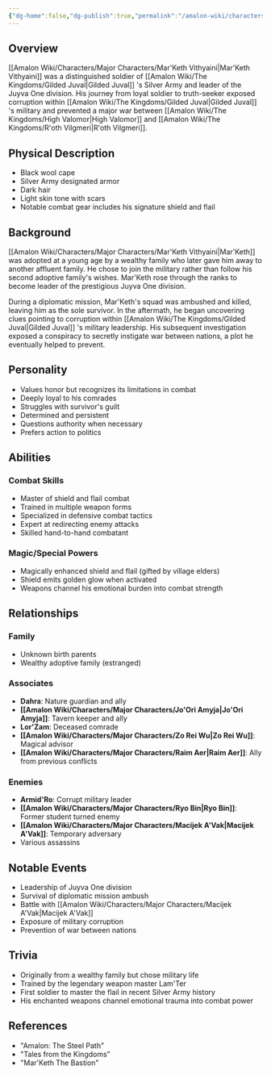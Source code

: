 ```yaml
---
{"dg-home":false,"dg-publish":true,"permalink":"/amalon-wiki/characters/major-characters/mar-keth-vithyaini/","dgPassFrontmatter":true,"noteIcon":""}
---
```


## Overview
[[Amalon Wiki/Characters/Major Characters/Mar'Keth Vithyaini\|Mar'Keth Vithyaini]] was a distinguished soldier of [[Amalon Wiki/The Kingdoms/Gilded Juval\|Gilded Juval]] 's Silver Army and leader of the Juyva One division. His journey from loyal soldier to truth-seeker exposed corruption within [[Amalon Wiki/The Kingdoms/Gilded Juval\|Gilded Juval]] 's military and prevented a major war between [[Amalon Wiki/The Kingdoms/High Valomor\|High Valomor]] and [[Amalon Wiki/The Kingdoms/R'oth Vilgmeri\|R'oth Vilgmeri]].

## Physical Description
- Black wool cape
- Silver Army designated armor
- Dark hair
- Light skin tone with scars
- Notable combat gear includes his signature shield and flail

## Background
[[Amalon Wiki/Characters/Major Characters/Mar'Keth Vithyaini\|Mar'Keth]] was adopted at a young age by a wealthy family who later gave him away to another affluent family. He chose to join the military rather than follow his second adoptive family's wishes. Mar'Keth rose through the ranks to become leader of the prestigious Juyva One division.

During a diplomatic mission, Mar'Keth's squad was ambushed and killed, leaving him as the sole survivor. In the aftermath, he began uncovering clues pointing to corruption within [[Amalon Wiki/The Kingdoms/Gilded Juval\|Gilded Juval]] 's military leadership. His subsequent investigation exposed a conspiracy to secretly instigate war between nations, a plot he eventually helped to prevent.

## Personality
- Values honor but recognizes its limitations in combat
- Deeply loyal to his comrades
- Struggles with survivor's guilt
- Determined and persistent
- Questions authority when necessary
- Prefers action to politics

## Abilities
### Combat Skills
- Master of shield and flail combat
- Trained in multiple weapon forms
- Specialized in defensive combat tactics
- Expert at redirecting enemy attacks
- Skilled hand-to-hand combatant

### Magic/Special Powers
- Magically enhanced shield and flail (gifted by village elders)
- Shield emits golden glow when activated
- Weapons channel his emotional burden into combat strength

## Relationships
### Family
- Unknown birth parents
- Wealthy adoptive family (estranged)

### Associates
- **Dahra**: Nature guardian and ally
- **[[Amalon Wiki/Characters/Major Characters/Jo'Ori Amyja\|Jo'Ori Amyja]]**: Tavern keeper and ally
- **Lor'Zam**: Deceased comrade
- **[[Amalon Wiki/Characters/Major Characters/Zo Rei Wu\|Zo Rei Wu]]**: Magical advisor
- **[[Amalon Wiki/Characters/Major Characters/Raim Aer\|Raim Aer]]**: Ally from previous conflicts

### Enemies
- **Armid'Ro**: Corrupt military leader
- **[[Amalon Wiki/Characters/Major Characters/Ryo Bin\|Ryo Bin]]**: Former student turned enemy
- **[[Amalon Wiki/Characters/Major Characters/Macijek A'Vak\|Macijek A'Vak]]**: Temporary adversary
- Various assassins

## Notable Events
- Leadership of Juyva One division
- Survival of diplomatic mission ambush
- Battle with [[Amalon Wiki/Characters/Major Characters/Macijek A'Vak\|Macijek A'Vak]]
- Exposure of military corruption
- Prevention of war between nations

## Trivia
- Originally from a wealthy family but chose military life
- Trained by the legendary weapon master Lam'Ter
- First soldier to master the flail in recent Silver Army history
- His enchanted weapons channel emotional trauma into combat power

## References
- "Amalon: The Steel Path"
- "Tales from the Kingdoms" 
- "Mar'Keth The Bastion"